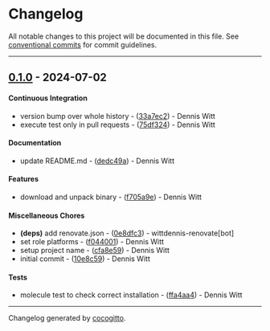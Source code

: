 # Changelog
All notable changes to this project will be documented in this file. See [conventional commits](https://www.conventionalcommits.org/) for commit guidelines.

- - -
## [0.1.0](https://github.com/wittdennis/ansible-role-wireguard-ui/compare/10e8c590314e082ef4712f471632d5eb047bfa3c..0.1.0) - 2024-07-02
#### Continuous Integration
- version bump over whole history - ([33a7ec2](https://github.com/wittdennis/ansible-role-wireguard-ui/commit/33a7ec22989e3d369a8c5b21e225be3107fda3e2)) - Dennis Witt
- execute test only in pull requests - ([75df324](https://github.com/wittdennis/ansible-role-wireguard-ui/commit/75df3247d3ec2087a147eeee18a17ae9f542c97f)) - Dennis Witt
#### Documentation
- update README.md - ([dedc49a](https://github.com/wittdennis/ansible-role-wireguard-ui/commit/dedc49a6561cc690bdd461da0129592068a9b6c5)) - Dennis Witt
#### Features
- download and unpack binary - ([f705a9e](https://github.com/wittdennis/ansible-role-wireguard-ui/commit/f705a9ea8faae811cb7dc6b3cb0c6e27a9f0ef3f)) - Dennis Witt
#### Miscellaneous Chores
- **(deps)** add renovate.json - ([0e8dfc3](https://github.com/wittdennis/ansible-role-wireguard-ui/commit/0e8dfc3c8dfc6192c4b88ad59a030d33cf2038dc)) - wittdennis-renovate[bot]
- set role platforms - ([f044001](https://github.com/wittdennis/ansible-role-wireguard-ui/commit/f0440013d1e69cc5f8d983e01b1594d53e06e5c7)) - Dennis Witt
- setup project name - ([cfa8e59](https://github.com/wittdennis/ansible-role-wireguard-ui/commit/cfa8e59332b315bd3851ac1c40a925294d8df51e)) - Dennis Witt
- initial commit - ([10e8c59](https://github.com/wittdennis/ansible-role-wireguard-ui/commit/10e8c590314e082ef4712f471632d5eb047bfa3c)) - Dennis Witt
#### Tests
- molecule test to check correct installation - ([ffa4aa4](https://github.com/wittdennis/ansible-role-wireguard-ui/commit/ffa4aa43a68bc3781d5e4607c1cb4d58d5f3d36a)) - Dennis Witt

- - -

Changelog generated by [cocogitto](https://github.com/cocogitto/cocogitto).